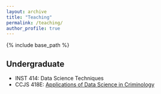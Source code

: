 ```yaml
---
layout: archive
title: "Teaching"
permalink: /teaching/
author_profile: true
---
```




{% include base_path %}

## Undergraduate
- INST 414: Data Science Techniques
- CCJS 418E: [Applications of Data Science in Criminology](ccjs418e)
